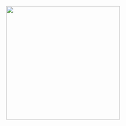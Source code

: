 <p align="center">
    <img width="300" src="https://github.com/raquelcolares/Power-BI/blob/main/01%20-%20Sales/sales%20dashboard.png)https://github.com/raquelcolares/Power-BI/blob/main/01%20-%20Sales/sales%20dashboard.png">
</p> 

